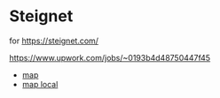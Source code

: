 # Steignet
for https://steignet.com/

https://www.upwork.com/jobs/~0193b4d48750447f45

  * [map](https://originalsin.github.io/Steignet/public/index.html)
  * [map local](http://127.0.0.1:5000/)
  


